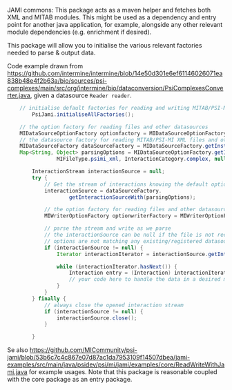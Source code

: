 JAMI commons: This package acts as a maven helper and fetches both XML and MITAB modules.
This might be used as a dependency and entry point for another java application, for example, alongside any other relevant module dependencies (e.g. enrichment if desired).

This package will allow you to initialise the various relevant factories needed to parse & output data.

Code example drawn from https://github.com/intermine/intermine/blob/14e50d301e6ef61146026071ea838b48e4f2b63a/bio/sources/psi-complexes/main/src/org/intermine/bio/dataconversion/PsiComplexesConverter.java, given a datasource `Reader reader`.

```java
    // initialise default factories for reading and writing MITAB/PSI-MI XML files
        PsiJami.initialiseAllFactories();

    // the option factory for reading files and other datasources
    MIDataSourceOptionFactory optionfactory = MIDataSourceOptionFactory.getInstance();
    // the datasource factory for reading MITAB/PSI-MI XML files and other datasources
    MIDataSourceFactory dataSourceFactory = MIDataSourceFactory.getInstance();
    Map<String, Object> parsingOptions = MIDataSourceOptionFactory.getInstance().getOptions(
                MIFileType.psimi_xml, InteractionCategory.complex, null, true, null, reader);

        InteractionStream interactionSource = null;
        try {
            // Get the stream of interactions knowing the default options for this file
            interactionSource = dataSourceFactory.
                    getInteractionSourceWith(parsingOptions);

            // the option factory for reading files and other datasources
            MIWriterOptionFactory optionwriterFactory = MIWriterOptionFactory.getInstance();

            // parse the stream and write as we parse
            // the interactionSource can be null if the file is not recognized or the provided
            // options are not matching any existing/registered datasources
            if (interactionSource != null) {
                Iterator interactionIterator = interactionSource.getInteractionsIterator();

                while (interactionIterator.hasNext()) {
                    Interaction entry = (Interaction) interactionIterator.next();
                    // your code here to handle the data in a desired manner - perhaps writing to your own DB.
                }
            }
        } finally {
            // always close the opened interaction stream
            if (interactionSource != null) {
                interactionSource.close();
            }

        }
 ```
 
 Se also https://github.com/MICommunity/psi-jami/blob/53b6c7c4c867e07d87ac1da7953109f14507dbea/jami-examples/src/main/java/psidev/psi/mi/jami/examples/core/ReadWriteWithJami.java for example usages. Note that this package is reasonable coupled with the core package as an entry package.
